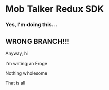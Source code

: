 # Mob Talker Redux SDK

### Yes, I'm doing this...

## WRONG BRANCH!!!

Anyway, hi

I'm writing an Eroge

Nothing wholesome

That  is all